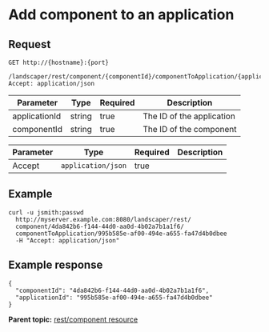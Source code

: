 # Add component to an application

## Request

```
GET http://{hostname}:{port}
  /landscaper/rest/component/{componentId}/componentToApplication/{applicationId}
Accept: application/json

```

|Parameter|Type|Required|Description|
|---------|----|--------|-----------|
|applicationId|string|true|The ID of the application|
|componentId|string|true|The ID of the component|

|Parameter|Type|Required|Description|
|---------|----|--------|-----------|
|Accept|`application/json`|true| |

## Example

```
curl -u jsmith:passwd 
  http://myserver.example.com:8080/landscaper/rest/
  component/4da842b6-f144-44d0-aa0d-4b02a7b1a1f6/
  componentToApplication/995b585e-af00-494e-a655-fa47d4b0dbee
  -H "Accept: application/json"
```

## Example response

```
{
  "componentId": "4da842b6-f144-44d0-aa0d-4b02a7b1a1f6",
  "applicationId": "995b585e-af00-494e-a655-fa47d4b0dbee"
}
```

**Parent topic:** [rest/component resource](../../com.ibm.edt.api.doc/topics/rest_component.md)

